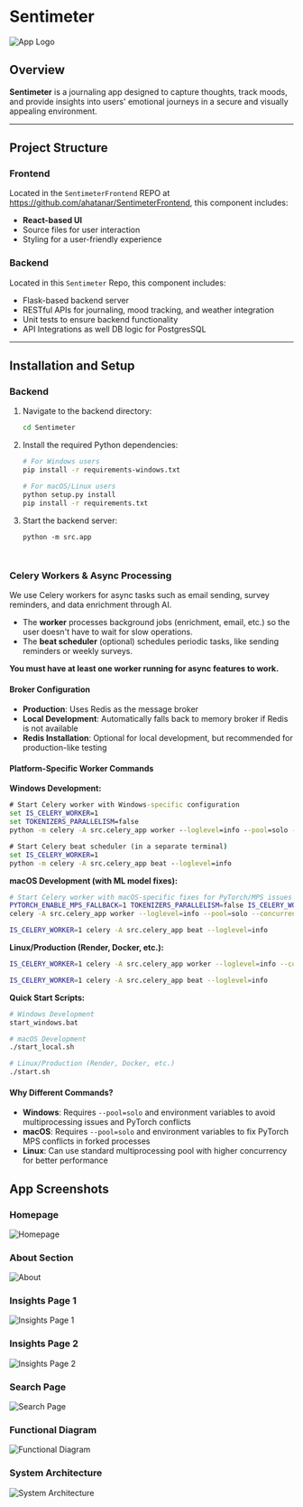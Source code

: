 # Sentimeter

![App Logo](https://via.placeholder.com/300x100?text=Sentimeter+Logo)

## Overview

**Sentimeter** is a journaling app designed to capture thoughts, track moods, and provide insights into users' emotional journeys in a secure and visually appealing environment.

---

## Project Structure

### Frontend
Located in the `SentimeterFrontend` REPO at https://github.com/ahatanar/SentimeterFrontend, this component includes:
- **React-based UI**
- Source files for user interaction
- Styling for a user-friendly experience

### Backend
Located in this `Sentimeter` Repo, this component includes:
- Flask-based backend server
- RESTful APIs for journaling, mood tracking, and weather integration
- Unit tests to ensure backend functionality
- API Integrations as well DB logic for PostgresSQL

---

## Installation and Setup

### Backend

1. Navigate to the backend directory:
   ```bash
   cd Sentimeter
2. Install the required Python dependencies:
   ```bash
   # For Windows users
   pip install -r requirements-windows.txt
   
   # For macOS/Linux users
   python setup.py install
   pip install -r requirements.txt
3. Start the backend server:
   ```
   python -m src.app 
   


### Celery Workers & Async Processing

We use Celery workers for async tasks such as email sending, survey reminders, and data enrichment through AI. 
- The **worker** processes background jobs (enrichment, email, etc.) so the user doesn't have to wait for slow operations.
- The **beat scheduler** (optional) schedules periodic tasks, like sending reminders or weekly surveys.

**You must have at least one worker running for async features to work.**

#### Broker Configuration
- **Production**: Uses Redis as the message broker
- **Local Development**: Automatically falls back to memory broker if Redis is not available
- **Redis Installation**: Optional for local development, but recommended for production-like testing

#### Platform-Specific Worker Commands

**Windows Development:**
```cmd
# Start Celery worker with Windows-specific configuration
set IS_CELERY_WORKER=1
set TOKENIZERS_PARALLELISM=false
python -m celery -A src.celery_app worker --loglevel=info --pool=solo --concurrency=1

# Start Celery beat scheduler (in a separate terminal)
set IS_CELERY_WORKER=1
python -m celery -A src.celery_app beat --loglevel=info
```

**macOS Development (with ML model fixes):**
```bash
# Start Celery worker with macOS-specific fixes for PyTorch/MPS issues
PYTORCH_ENABLE_MPS_FALLBACK=1 TOKENIZERS_PARALLELISM=false IS_CELERY_WORKER=1 \
celery -A src.celery_app worker --loglevel=info --pool=solo --concurrency=1

IS_CELERY_WORKER=1 celery -A src.celery_app beat --loglevel=info
```

**Linux/Production (Render, Docker, etc.):**
```bash
IS_CELERY_WORKER=1 celery -A src.celery_app worker --loglevel=info --concurrency=2

IS_CELERY_WORKER=1 celery -A src.celery_app beat --loglevel=info
```

**Quick Start Scripts:**
```bash
# Windows Development
start_windows.bat

# macOS Development
./start_local.sh

# Linux/Production (Render, Docker, etc.)
./start.sh
```

#### Why Different Commands?
- **Windows**: Requires `--pool=solo` and environment variables to avoid multiprocessing issues and PyTorch conflicts
- **macOS**: Requires `--pool=solo` and environment variables to fix PyTorch MPS conflicts in forked processes
- **Linux**: Can use standard multiprocessing pool with higher concurrency for better performance

## App Screenshots

### Homepage
![Homepage](Assets/Homepage.png)

### About Section
![About](Assets/About.png)

### Insights Page 1
![Insights Page 1](Assets/Insights%20Page%201.png)

### Insights Page 2
![Insights Page 2](Assets/Insights%20Page%202.png)

### Search Page
![Search Page](Assets/Search%20Page.png)

### Functional Diagram
![Functional Diagram](Assets/functional%20diagram1.png)

### System Architecture
![System Architecture](Assets/System%20architecture.png)

